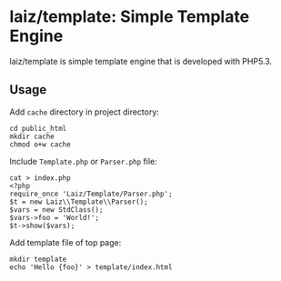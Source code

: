# laiz/template: Simple Template Engine

laiz/template is simple template engine that is developed with PHP5.3.

## Usage

Add `cache` directory in project directory:

    cd public_html
    mkdir cache
    chmod o+w cache

Include ``Template.php`` or ``Parser.php`` file:

    cat > index.php
    <?php
    require_once 'Laiz/Template/Parser.php';
    $t = new Laiz\\Template\\Parser();
    $vars = new StdClass();
    $vars->foo = 'World!';
    $t->show($vars);

Add template file of top page:

    mkdir template
    echo 'Hello {foo}' > template/index.html
